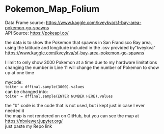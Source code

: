 # Pokemon_Map_Folium
Data Frame source: https://www.kaggle.com/kveykva/sf-bay-area-pokemon-go-spawns  
API Source: https://pokeapi.co/

the data is to show the Pokemon that spawns in San Francisco Bay area, using the latitude and longitude included in the .csv provided by"kveykva" https://www.kaggle.com/kveykva/sf-bay-area-pokemon-go-spawns  

I limit to only show 3000 Pokemon at a time due to my hardware limitations  
changing the number in Line 11 will change the number of Pokemon to show up at one time   

mycode:  
```toiter = dffinal.sample(3000).values```  
can be changed into:  
```toiter = dffinal.sample(ENTER NUMBER HERE).values```  


the "#" code is the code that is not used, but i kept just in case I ever needed it  
the map is not rendered on on GitHub, but you can see the map at https://nbviewer.jupyter.org/  
just paste my Repo link
